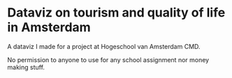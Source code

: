 # Dataviz on tourism and quality of life in Amsterdam



A dataviz I made for a project at Hogeschool van Amsterdam CMD.

No permission to anyone to use for any school assignment nor money making stuff.
